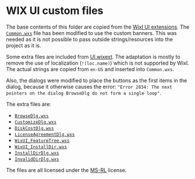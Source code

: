 # WIX UI custom files

The base contents of this folder are copied from the [Wixl UI extensions](https://gitlab.gnome.org/GNOME/msitools/-/tree/master/data/ext/ui).
The [`Common.wxs`](./Common.wxs) file has been modified to use the custom banners.
This was needed as it is not possible to pass outside strings/resources into the project as it is.

Some extra files are included from [UI.wixext](https://github.com/wixtoolset/UI.wixext/tree/master/src/wixlib).
The adaptation is mostly to remove the use of localization (`!(loc.name)`) which is not supported by Wixl. The actual strings are copied from `en-US` and inserted into `Common.wxs`.

Also, the dialogs were modified to place the buttons as the first items in the dialog, because it otherwise causes the error: `"Error 2834: The next pointers on the dialog BrowseDlg do not form a single loop"`.

The extra files are:

- [`BrowseDlg.wxs`](./BrowseDlg.wxs)
- [`CustomizeDlg.wxs`](./CustomizeDlg.wxs)
- [`DiskCostDlg.wxs`](./DiskCostDlg.wxs)
- [`LicenseAgreementDlg.wxs`](./LicenseAgreementDlg.wxs)
- [`WixUI_FeatureTree.wxs`](./WixUI_FeatureTree.wxs)
- [`WixUI_InstallDir.wxs`](./WixUI_InstallDir.wxs)
- [`InstallDirDlg.wxs`](./InstallDirDlg.wxs)
- [`InvalidDirDlg.wxs`](./InvalidDirDlg.wxs)

The files are all licensed under the [MS-RL](https://opensource.org/licenses/ms-rl) license.
